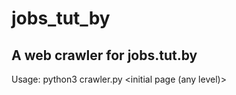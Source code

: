 # jobs_tut_by
## A web crawler for jobs.tut.by

Usage: python3 crawler.py <initial page (any level)> <outfile>
